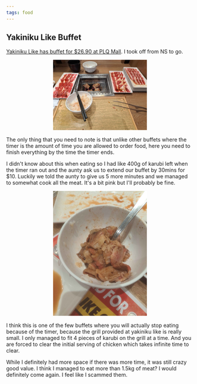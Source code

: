 ```yaml
---
tags: food
---
```


## Yakiniku Like Buffet

[Yakiniku Like has buffet for $26.90 at PLQ Mall](https://www.instagram.com/p/DAgO48OKFhU/). I took off from NS to go.

<center>
  <img src="/media/yknk2.jpg" width="50%">
</center>

The only thing that you need to note is that unlike other buffets where the timer is the amount of time you are allowed to order food, here you need to finish everything by the time the timer ends.

I didn't know about this when eating so I had like 400g of karubi left when the timer ran out and the aunty ask us to extend our buffet by 30mins for $10. Luckily we told the aunty to give us 5 more minutes and we managed to somewhat cook all the meat. It's a bit pink but I'll probably be fine.

<center>
  <img src="/media/yknk1.jpg" width="50%">
</center>

I think this is one of the few buffets where you will actually stop eating because of the timer, because the grill provided at yakiniku like is really small. I only managed to fit 4 pieces of karubi on the grill at a time. And you are forced to clear the initial serving of chicken which takes infinite time to clear.

While I definitely had more space if there was more time, it was still crazy good value. I think I managed to eat more than 1.5kg of meat? I would definitely come again. I feel like I scammed them.
